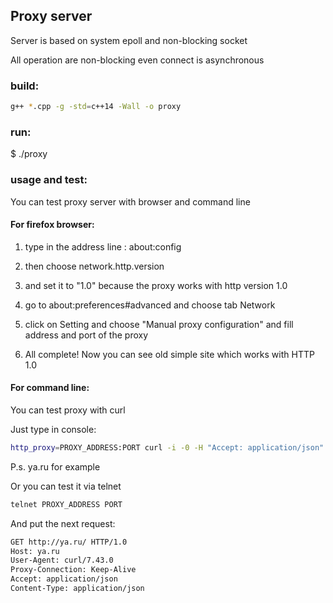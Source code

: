 ## Proxy server

Server is based on system epoll and non-blocking socket

All operation are non-blocking even connect is asynchronous

### build:
```bash
g++ *.cpp -g -std=c++14 -Wall -o proxy
```

### run:
$ ./proxy

### usage and test:
You can test proxy server with browser and command line

#### For firefox browser:
1) type in the address line : about:config

2) then choose network.http.version

3) and set it to "1.0" because the proxy works with http version 1.0

4) go to about:preferences#advanced and choose tab Network

5) click on Setting and choose "Manual proxy configuration" and fill address and port of the proxy

6) All complete! Now you can see old simple site which works with HTTP 1.0

#### For command line:
You can test proxy with curl

Just type in console:
```bash
http_proxy=PROXY_ADDRESS:PORT curl -i -0 -H "Accept: application/json" -H "Content-Type: application/json" -X GET http://ya.ru
```

P.s. ya.ru for example

Or you can test it via telnet
```bash
telnet PROXY_ADDRESS PORT
```
And put the next request:
```xml
GET http://ya.ru/ HTTP/1.0
Host: ya.ru
User-Agent: curl/7.43.0
Proxy-Connection: Keep-Alive
Accept: application/json
Content-Type: application/json
```

